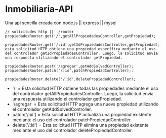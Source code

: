 # Inmobiliaria-API
Una api sencilla creada con  node.js || express || mysql

```JS
// solicitudes http || ./router
propiedadesRouter.get('/',getAllPropiedadesController,getPropiedad);

propiedadesRouter.get('/:id',getIdPropiedadesController,getPropiedad);: esta solicitud HTTP obtiene una propiedad específica mediante el uso del controlador getIdPropiedadesController. Luego, la solicitud envía una respuesta utilizando el controlador getPropiedad.

propiedadesRouter.post('/agregar',getAddSolvedController);
propiedadesRouter.patch('/:id',patchPropiedadController);: 

propiedadesRouter.delete('/:id',deletePropiedadController);

```

* '/' = Esta solicitud HTTP obtiene todas las propiedades mediante el uso del controlador getAllPropiedadesController. Luego, la solicitud envía una respuesta utilizando el controlador getPropiedad.
* '/agregar' = Esta solicitud HTTP agrega una nueva propiedad utilizando el controlador getAddSolvedController.
* patch('/:id') = Esta solicitud HTTP actualiza una propiedad existente mediante el uso del controlador patchPropiedadController.
* delete('/:id') = Esta solicitud HTTP elimina una propiedad existente mediante el uso del controlador deletePropiedadController.
